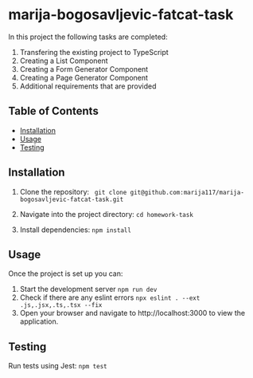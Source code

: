 # marija-bogosavljevic-fatcat-task

In this project the following tasks are completed:

1. Transfering the existing project to TypeScript
2. Creating a List Component
3. Creating a Form Generator Component
4. Creating a Page Generator Component
5. Additional requirements that are provided

## Table of Contents

-   [Installation](#installation)
-   [Usage](#usage)
-   [Testing](#testing)

## Installation

1. Clone the repository:
   ` git clone git@github.com:marija117/marija-bogosavljevic-fatcat-task.git`

2. Navigate into the project directory:
   `cd homework-task`

3. Install dependencies:
   `npm install`

## Usage

Once the project is set up you can:

1. Start the development server
   `npm run dev`
2. Check if there are any eslint errors
   `npx eslint . --ext .js,.jsx,.ts,.tsx --fix `
3. Open your browser and navigate to http://localhost:3000 to view the application.

## Testing

Run tests using Jest:
`npm test`
